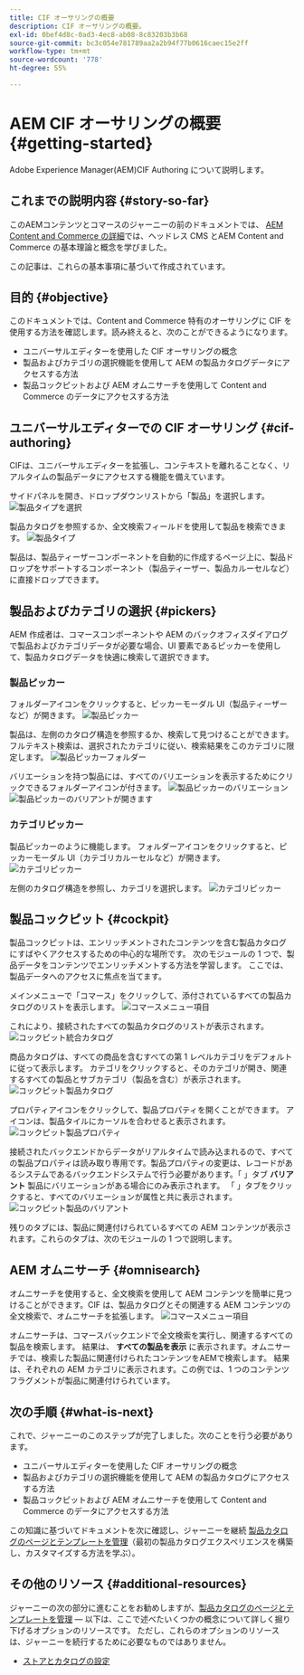 ```yaml
---
title: CIF オーサリングの概要
description: CIF オーサリングの概要。
exl-id: 0bef4d8c-0ad3-4ec8-ab08-8c83203b3b68
source-git-commit: bc3c054e781789aa2a2b94f77b0616caec15e2ff
workflow-type: tm+mt
source-wordcount: '778'
ht-degree: 55%

---
```


# AEM CIF オーサリングの概要 {#getting-started}

Adobe Experience Manager(AEM)CIF Authoring について説明します。

## これまでの説明内容 {#story-so-far}

このAEMコンテンツとコマースのジャーニーの前のドキュメントでは、 [AEM Content and Commerce の詳細](/help/commerce-cloud/introduction.md)では、ヘッドレス CMS とAEM Content and Commerce の基本理論と概念を学びました。

この記事は、これらの基本事項に基づいて作成されています。

## 目的 {#objective}

このドキュメントでは、Content and Commerce 特有のオーサリングに CIF を使用する方法を確認します。読み終えると、次のことができるようになります。

* ユニバーサルエディターを使用した CIF オーサリングの概念
* 製品およびカテゴリの選択機能を使用して AEM の製品カタログデータにアクセスする方法
* 製品コックピットおよび AEM オムニサーチを使用して Content and Commerce のデータにアクセスする方法

## ユニバーサルエディターでの CIF オーサリング {#cif-authoring}

CIFは、ユニバーサルエディターを拡張し、コンテキストを離れることなく、リアルタイムの製品データにアクセスする機能を備えています。

サイドパネルを開き、ドロップダウンリストから「製品」を選択します。
![製品タイプを選択](assets/asset-finder-overview.png)

製品カタログを参照するか、全文検索フィールドを使用して製品を検索できます。
![製品タイプ](assets/asset-finder-search.png)

製品は、製品ティーザーコンポーネントを自動的に作成するページ上に、製品ドロップをサポートするコンポーネント（製品ティーザー、製品カルーセルなど）に直接ドロップできます。

## 製品およびカテゴリの選択 {#pickers}

AEM 作成者は、コマースコンポーネントや AEM のバックオフィスダイアログで製品およびカテゴリデータが必要な場合、UI 要素であるピッカーを使用して、製品カタログデータを快適に検索して選択できます。

### 製品ピッカー

フォルダーアイコンをクリックすると、ピッカーモーダル UI（製品ティーザーなど）が開きます。
![製品ピッカー](assets/product-picker-open.png)

製品は、左側のカタログ構造を参照するか、検索して見つけることができます。フルテキスト検索は、選択されたカテゴリに従い、検索結果をこのカテゴリに限定します。
![製品ピッカーフォルダー](assets/product-picker-folders.png)

バリエーションを持つ製品には、すべてのバリエーションを表示するためにクリックできるフォルダーアイコンが付きます。
![製品ピッカーのバリエーション](assets/product-picker-variants.png)
![製品ピッカーのバリアントが開きます](assets/product-picker-variants-open.png)

### カテゴリピッカー

製品ピッカーのように機能します。 フォルダーアイコンをクリックすると、ピッカーモーダル UI（カテゴリカルーセルなど）が開きます。
![カテゴリピッカー](assets/category-picker-open.png)

左側のカタログ構造を参照し、カテゴリを選択します。
![カテゴリピッカー](assets/category-picker-folders.png)

## 製品コックピット {#cockpit}

製品コックピットは、エンリッチメントされたコンテンツを含む製品カタログにすばやくアクセスするための中心的な場所です。 次のモジュールの 1 つで、製品データをコンテンツでエンリッチメントする方法を学習します。 ここでは、製品データへのアクセスに焦点を当てます。

メインメニューで「コマース」をクリックして、添付されているすべての製品カタログのリストを表示します。
![コマースメニュー項目](assets/commerce-menu-item.png)

これにより、接続されたすべての製品カタログのリストが表示されます。
![コックピット統合カタログ](assets/cockpit-Integrated-catalogs.png)

商品カタログは、すべての商品を含むすべての第 1 レベルカテゴリをデフォルトに従って表示します。 カテゴリをクリックすると、そのカテゴリが開き、関連するすべての製品とサブカテゴリ（製品を含む）が表示されます。
![コックピット製品カタログ](assets/cockpit-product-catalog.png)

プロパティアイコンをクリックして、製品プロパティを開くことができます。 アイコンは、製品タイルにカーソルを合わせると表示されます。
![コックピット製品プロパティ](assets/cockpit-properties.png)

接続されたバックエンドからデータがリアルタイムで読み込まれるので、すべての製品プロパティは読み取り専用です。製品プロパティの変更は、レコードがあるシステムであるバックエンドシステムで行う必要があります。「 」タブ **バリアント** 製品にバリエーションがある場合にのみ表示されます。 「 」タブをクリックすると、すべてのバリエーションが属性と共に表示されます。
![コックピット製品のバリアント](assets/cockpit-properties-variants.png)

残りのタブには、製品に関連付けられているすべての AEM コンテンツが表示されます。これらのタブは、次のモジュールの 1 つで説明します。

## AEM オムニサーチ {#omnisearch}

オムニサーチを使用すると、全文検索を使用して AEM コンテンツを簡単に見つけることができます。CIF は、製品カタログとその関連する AEM コンテンツの全文検索で、オムニサーチを拡張します。
![コマースメニュー項目](assets/omnisearch.png)

オムニサーチは、コマースバックエンドで全文検索を実行し、関連するすべての製品を検索します。 結果は、 **すべての製品を表示** に表示されます。オムニサーチでは、検索した製品に関連付けられたコンテンツをAEMで検索します。 結果は、それぞれの AEM カテゴリに表示されます。この例では、1 つのコンテンツフラグメントが製品に関連付けられています。

## 次の手順 {#what-is-next}

これで、ジャーニーのこのステップが完了しました。次のことを行う必要があります。

* ユニバーサルエディターを使用した CIF オーサリングの概念
* 製品およびカテゴリの選択機能を使用して AEM の製品カタログにアクセスする方法
* 製品コックピットおよび AEM オムニサーチを使用して Content and Commerce のデータにアクセスする方法

この知識に基づいてドキュメントを次に確認し、ジャーニーを継続 [製品カタログのページとテンプレートを管理](catalog-templates.md)（最初の製品カタログエクスペリエンスを構築し、カスタマイズする方法を学ぶ）。

## その他のリソース {#additional-resources}

ジャーニーの次の部分に進むことをお勧めしますが、[製品カタログのページとテンプレートを管理](catalog-templates.md) — 以下は、ここで述べたいくつかの概念について詳しく掘り下げるオプションのリソースです。 ただし、これらのオプションのリソースは、ジャーニーを続行するために必要なものではありません。

* [ストアとカタログの設定](/help/commerce-cloud/getting-started.md#catalog)
